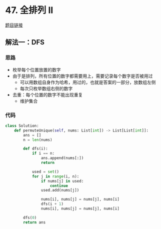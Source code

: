 # 47. 全排列 II

[题目链接](https://leetcode.cn/problems/permutations-ii/description/)

## 解法一：DFS

### 思路

- 枚举每个位置放置的数字
- 由于是排列，所有位置的数字都需要用上，需要记录每个数字是否被用过
  - 可以用数组自身作为哈希，用过的，也就是答案的一部分，放数组左侧
  - 每次只枚举数组右侧的数字
- 去重：每个位置的数字不能出现重复
  - 维护集合

### 代码

```py
class Solution:
    def permuteUnique(self, nums: List[int]) -> List[List[int]]:
        ans = []
        n = len(nums)

        def dfs(i):
            if i == n:
                ans.append(nums[:])
                return

            used = set()
            for j in range(i, n):
                if nums[j] in used:
                    continue
                used.add(nums[j])

                nums[i], nums[j] = nums[j], nums[i]
                dfs(i + 1)
                nums[i], nums[j] = nums[j], nums[i]

        dfs(0)
        return ans
```
